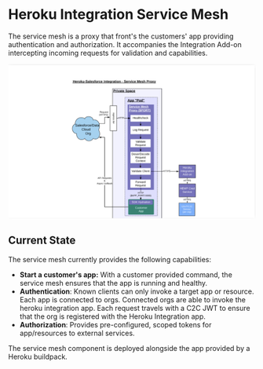 # Heroku Integration Service Mesh

The service mesh is a proxy that front's the customers' app providing authentication and authorization. It
accompanies the Integration Add-on intercepting incoming requests for validation and capabilities.

![service mesh proxy diagram](/diagram.png)


## Current State

The service mesh currently provides the following capabilities:

- **Start a customer's app:** With a customer provided command, the service mesh ensures that the app is running and healthy.
- **Authentication**: Known clients can only invoke a target app or resource. Each app is connected to orgs. Connected orgs are able to invoke the heroku integration app. Each request travels with a C2C JWT to ensure that the org is registered with the Heroku Integration app.
- **Authorization**: Provides pre-configured, scoped tokens for app/resources to external services.

The service mesh component is deployed alongside the app provided by a Heroku buildpack.